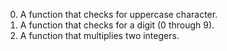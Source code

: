 0. A function that checks for uppercase character.
1. A function that checks for a digit (0 through 9).
2. A function that multiplies two integers.
